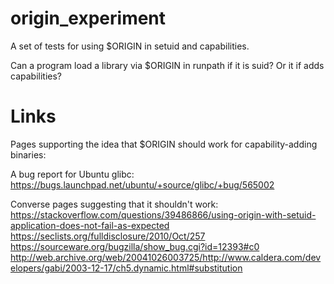 # origin_experiment
A set of tests for using $ORIGIN in setuid and capabilities.

Can a program load a library via $ORIGIN in runpath if it is suid? Or it if adds capabilities?

# Links
Pages supporting the idea that $ORIGIN should work for capability-adding binaries:

A bug report for Ubuntu glibc: https://bugs.launchpad.net/ubuntu/+source/glibc/+bug/565002

Converse pages suggesting that it shouldn't work:
https://stackoverflow.com/questions/39486866/using-origin-with-setuid-application-does-not-fail-as-expected
https://seclists.org/fulldisclosure/2010/Oct/257
https://sourceware.org/bugzilla/show_bug.cgi?id=12393#c0
http://web.archive.org/web/20041026003725/http://www.caldera.com/developers/gabi/2003-12-17/ch5.dynamic.html#substitution
